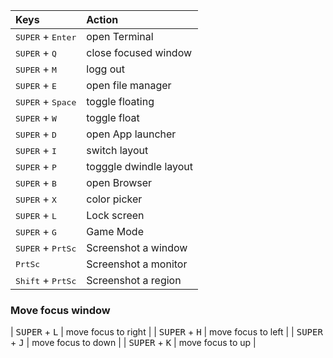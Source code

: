 | Keys                                                 | Action                          |
| :--------------------------------------------------- | :------------------------------ |
| <kbd>SUPER</kbd> + <kbd>Enter</kbd>                  | open Terminal                   |
| <kbd>SUPER</kbd> + <kbd>Q</kbd>                      | close focused window            |
| <kbd>SUPER</kbd> + <kbd>M</kbd>                      | logg out                        |
| <kbd>SUPER</kbd> + <kbd>E</kbd>                      | open file manager               |
| <kbd>SUPER</kbd> + <kbd>Space</kbd>                  | toggle floating                 |
| <kbd>SUPER</kbd> + <kbd>W</kbd>                      | toggle float                    |
| <kbd>SUPER</kbd> + <kbd>D</kbd>                      | open App launcher               |
| <kbd>SUPER</kbd> + <kbd>I</kbd>                      | switch layout                   |
| <kbd>SUPER</kbd> + <kbd>P</kbd>                      | togggle dwindle layout          |
| <kbd>SUPER</kbd> + <kbd>B</kbd>                      | open Browser                    |
| <kbd>SUPER</kbd> + <kbd>X</kbd>                      | color picker                    |
| <kbd>SUPER</kbd> + <kbd>L</kbd>                      | Lock screen                     |
| <kbd>SUPER</kbd> + <kbd>G</kbd>                      | Game Mode                       |
| <kbd>SUPER</kbd> + <kbd>PrtSc</kbd>                  | Screenshot a window             |
| <kbd>PrtSc</kbd>                                     | Screenshot a monitor            |
| <kbd>Shift</kbd> + <kbd>PrtSc</kbd>                  | Screenshot a region             |

### Move focus window

| <kbd>SUPER</kbd> + <kbd>L</kbd>                      | move focus to right             |
| <kbd>SUPER</kbd> + <kbd>H</kbd>                      | move focus to left              |
| <kbd>SUPER</kbd> + <kbd>J</kbd>                      | move focus to down              |
| <kbd>SUPER</kbd> + <kbd>K</kbd>                      | move focus to up                |
